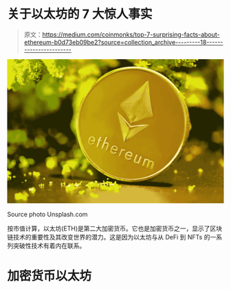 # 关于以太坊的 7 大惊人事实

> 原文：<https://medium.com/coinmonks/top-7-surprising-facts-about-ethereum-b0d73eb09be2?source=collection_archive---------18----------------------->

![](img/9ddf50cb9c981de6fb96946f66f726b8.png)

Source photo Unsplash.com

按市值计算，以太坊(ETH)是第二大加密货币。它也是加密货币之一，显示了区块链技术的重要性及其改变世界的潜力。这是因为以太坊与从 DeFi 到 NFTs 的一系列突破性技术有着内在联系。

# 加密货币以太坊
